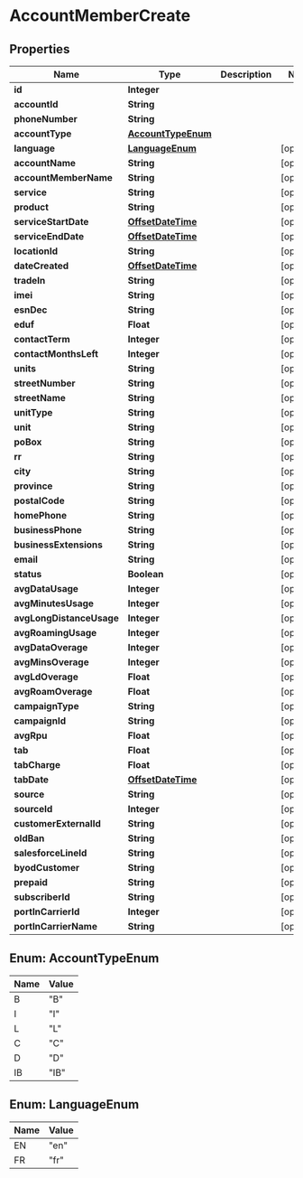 # AccountMemberCreate

## Properties
Name | Type | Description | Notes
------------ | ------------- | ------------- | -------------
**id** | **Integer** |  | 
**accountId** | **String** |  | 
**phoneNumber** | **String** |  | 
**accountType** | [**AccountTypeEnum**](#AccountTypeEnum) |  | 
**language** | [**LanguageEnum**](#LanguageEnum) |  |  [optional]
**accountName** | **String** |  |  [optional]
**accountMemberName** | **String** |  |  [optional]
**service** | **String** |  |  [optional]
**product** | **String** |  |  [optional]
**serviceStartDate** | [**OffsetDateTime**](OffsetDateTime.md) |  |  [optional]
**serviceEndDate** | [**OffsetDateTime**](OffsetDateTime.md) |  |  [optional]
**locationId** | **String** |  |  [optional]
**dateCreated** | [**OffsetDateTime**](OffsetDateTime.md) |  |  [optional]
**tradeIn** | **String** |  |  [optional]
**imei** | **String** |  |  [optional]
**esnDec** | **String** |  |  [optional]
**eduf** | **Float** |  |  [optional]
**contactTerm** | **Integer** |  |  [optional]
**contactMonthsLeft** | **Integer** |  |  [optional]
**units** | **String** |  |  [optional]
**streetNumber** | **String** |  |  [optional]
**streetName** | **String** |  |  [optional]
**unitType** | **String** |  |  [optional]
**unit** | **String** |  |  [optional]
**poBox** | **String** |  |  [optional]
**rr** | **String** |  |  [optional]
**city** | **String** |  |  [optional]
**province** | **String** |  |  [optional]
**postalCode** | **String** |  |  [optional]
**homePhone** | **String** |  |  [optional]
**businessPhone** | **String** |  |  [optional]
**businessExtensions** | **String** |  |  [optional]
**email** | **String** |  |  [optional]
**status** | **Boolean** |  |  [optional]
**avgDataUsage** | **Integer** |  |  [optional]
**avgMinutesUsage** | **Integer** |  |  [optional]
**avgLongDistanceUsage** | **Integer** |  |  [optional]
**avgRoamingUsage** | **Integer** |  |  [optional]
**avgDataOverage** | **Integer** |  |  [optional]
**avgMinsOverage** | **Integer** |  |  [optional]
**avgLdOverage** | **Float** |  |  [optional]
**avgRoamOverage** | **Float** |  |  [optional]
**campaignType** | **String** |  |  [optional]
**campaignId** | **String** |  |  [optional]
**avgRpu** | **Float** |  |  [optional]
**tab** | **Float** |  |  [optional]
**tabCharge** | **Float** |  |  [optional]
**tabDate** | [**OffsetDateTime**](OffsetDateTime.md) |  |  [optional]
**source** | **String** |  |  [optional]
**sourceId** | **Integer** |  |  [optional]
**customerExternalId** | **String** |  |  [optional]
**oldBan** | **String** |  |  [optional]
**salesforceLineId** | **String** |  |  [optional]
**byodCustomer** | **String** |  |  [optional]
**prepaid** | **String** |  |  [optional]
**subscriberId** | **String** |  |  [optional]
**portInCarrierId** | **Integer** |  |  [optional]
**portInCarrierName** | **String** |  |  [optional]

<a name="AccountTypeEnum"></a>
## Enum: AccountTypeEnum
Name | Value
---- | -----
B | &quot;B&quot;
I | &quot;I&quot;
L | &quot;L&quot;
C | &quot;C&quot;
D | &quot;D&quot;
IB | &quot;IB&quot;

<a name="LanguageEnum"></a>
## Enum: LanguageEnum
Name | Value
---- | -----
EN | &quot;en&quot;
FR | &quot;fr&quot;
